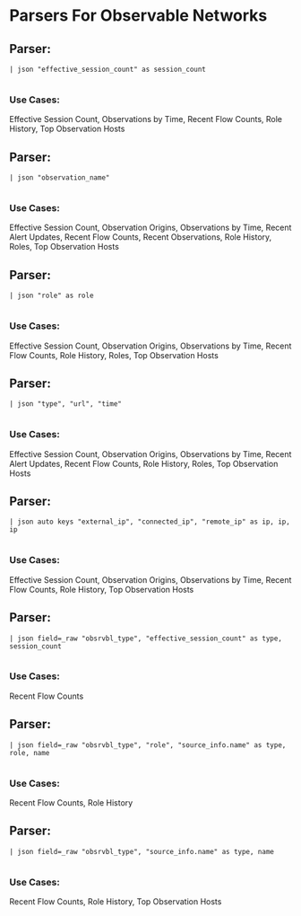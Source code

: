 # Parsers For Observable Networks

## Parser:
```
| json "effective_session_count" as session_count
 
```
### Use Cases:
Effective Session Count, Observations by Time, Recent Flow Counts, Role History, Top Observation Hosts



## Parser:
```
| json "observation_name"
 
```
### Use Cases:
Effective Session Count, Observation Origins, Observations by Time, Recent Alert Updates, Recent Flow Counts, Recent Observations, Role History, Roles, Top Observation Hosts



## Parser:
```
| json "role" as role
 
```
### Use Cases:
Effective Session Count, Observation Origins, Observations by Time, Recent Flow Counts, Role History, Roles, Top Observation Hosts



## Parser:
```
| json "type", "url", "time"
 
```
### Use Cases:
Effective Session Count, Observation Origins, Observations by Time, Recent Alert Updates, Recent Flow Counts, Role History, Roles, Top Observation Hosts



## Parser:
```
| json auto keys "external_ip", "connected_ip", "remote_ip" as ip, ip, ip
 
```
### Use Cases:
Effective Session Count, Observation Origins, Observations by Time, Recent Flow Counts, Role History, Top Observation Hosts



## Parser:
```
| json field=_raw "obsrvbl_type", "effective_session_count" as type, session_count
 
```
### Use Cases:
Recent Flow Counts



## Parser:
```
| json field=_raw "obsrvbl_type", "role", "source_info.name" as type, role, name
 
```
### Use Cases:
Recent Flow Counts, Role History



## Parser:
```
| json field=_raw "obsrvbl_type", "source_info.name" as type, name
 
```
### Use Cases:
Recent Flow Counts, Role History, Top Observation Hosts


